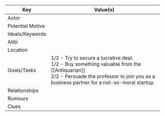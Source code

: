 | Key              | Value(s)                                                                                                                                                                                     |
| ---------------- | -------------------------------------------------------------------------------------------------------------------------------------------------------------------------------------------- |
| Actor            |                                                                                                                                                                                              |
| Potential Motive |                                                                                                                                                                                              |
| Ideals/Keywords  |                                                                                                                                                                                              |
| Alibi            |                                                                                                                                                                                              |
| Location         |                                                                                                                                                                                              |
| Goals/Tasks      | 1/2 - Try to secure a lucrative deal.<br>1/2 - Buy something valuable from the [[Antiquarian]]<br>2/2 - Persuade the professor to join you as a business partner for a not-so-moral startup. |
| Relationships    |                                                                                                                                                                                              |
| Rumours          |                                                                                                                                                                                              |
| Clues            |                                                                                                            